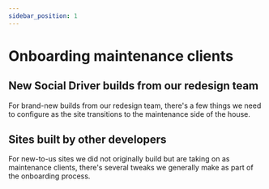 ```yaml
---
sidebar_position: 1
---
```


# Onboarding maintenance clients

<h2>New Social Driver builds from our redesign team</h2>
<p>For brand-new builds from our redesign team, there's a few
things we need to configure as the site transitions to the
maintenance side of the house.</p>

<h2>Sites built by other developers</h2>
 <p>For new-to-us sites we did not originally build but are
 taking on as maintenance clients, there's several tweaks 
 we generally make as part of the onboarding process.</p>

 